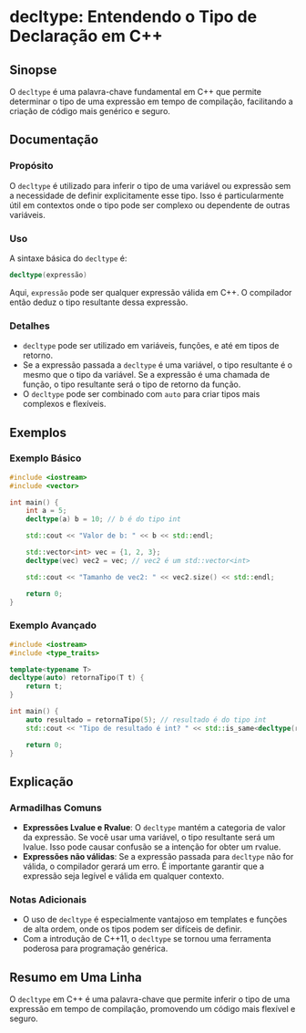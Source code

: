 <!--
Meta Description: # decltype: Entendendo o Tipo de Declaração em C++ ## Sinopse O `decltype` é uma palavra-chave fundamental em C++ que permite determinar o tipo de uma...
Meta Keywords: decltype, tipo, expressão, uma, int
-->

# decltype: Entendendo o Tipo de Declaração em C++

## Sinopse
O `decltype` é uma palavra-chave fundamental em C++ que permite determinar o tipo de uma expressão em tempo de compilação, facilitando a criação de código mais genérico e seguro. 

## Documentação
### Propósito
O `decltype` é utilizado para inferir o tipo de uma variável ou expressão sem a necessidade de definir explicitamente esse tipo. Isso é particularmente útil em contextos onde o tipo pode ser complexo ou dependente de outras variáveis.

### Uso
A sintaxe básica do `decltype` é:

```cpp
decltype(expressão)
```

Aqui, `expressão` pode ser qualquer expressão válida em C++. O compilador então deduz o tipo resultante dessa expressão.

### Detalhes
- `decltype` pode ser utilizado em variáveis, funções, e até em tipos de retorno.
- Se a expressão passada a `decltype` é uma variável, o tipo resultante é o mesmo que o tipo da variável. Se a expressão é uma chamada de função, o tipo resultante será o tipo de retorno da função.
- O `decltype` pode ser combinado com `auto` para criar tipos mais complexos e flexíveis.

## Exemplos
### Exemplo Básico
```cpp
#include <iostream>
#include <vector>

int main() {
    int a = 5;
    decltype(a) b = 10; // b é do tipo int

    std::cout << "Valor de b: " << b << std::endl;

    std::vector<int> vec = {1, 2, 3};
    decltype(vec) vec2 = vec; // vec2 é um std::vector<int>

    std::cout << "Tamanho de vec2: " << vec2.size() << std::endl;

    return 0;
}
```

### Exemplo Avançado
```cpp
#include <iostream>
#include <type_traits>

template<typename T>
decltype(auto) retornaTipo(T t) {
    return t;
}

int main() {
    auto resultado = retornaTipo(5); // resultado é do tipo int
    std::cout << "Tipo de resultado é int? " << std::is_same<decltype(resultado), int>::value << std::endl;

    return 0;
}
```

## Explicação
### Armadilhas Comuns
- **Expressões Lvalue e Rvalue**: O `decltype` mantém a categoria de valor da expressão. Se você usar uma variável, o tipo resultante será um lvalue. Isso pode causar confusão se a intenção for obter um rvalue. 
- **Expressões não válidas**: Se a expressão passada para `decltype` não for válida, o compilador gerará um erro. É importante garantir que a expressão seja legível e válida em qualquer contexto.

### Notas Adicionais
- O uso de `decltype` é especialmente vantajoso em templates e funções de alta ordem, onde os tipos podem ser difíceis de definir.
- Com a introdução de C++11, o `decltype` se tornou uma ferramenta poderosa para programação genérica.

## Resumo em Uma Linha
O `decltype` em C++ é uma palavra-chave que permite inferir o tipo de uma expressão em tempo de compilação, promovendo um código mais flexível e seguro.